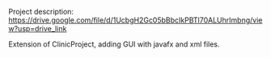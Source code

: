 Project description: https://drive.google.com/file/d/1UcbgH2Gc05bBbcIkPBTl70ALUhrImbng/view?usp=drive_link

Extension of ClinicProject, adding GUI with javafx and xml files.
